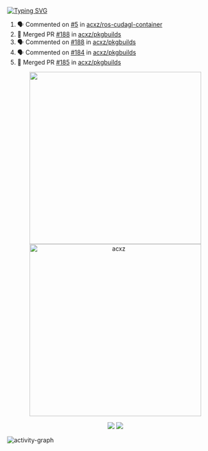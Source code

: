 [![Typing SVG](https://readme-typing-svg.herokuapp.com?size=16&color=AFFFA3&multiline=true&height=75&lines=contributing+to+robotics%2Faerospace%2Fml%2Fgpu+software;packaging+it+for+archlinux;ricer)](https://git.io/typing-svg)

<!--START_SECTION:activity-->
1. 🗣 Commented on [#5](https://github.com/acxz/ros-cudagl-container/issues/5) in [acxz/ros-cudagl-container](https://github.com/acxz/ros-cudagl-container)
2. 🎉 Merged PR [#188](https://github.com/acxz/pkgbuilds/pull/188) in [acxz/pkgbuilds](https://github.com/acxz/pkgbuilds)
3. 🗣 Commented on [#188](https://github.com/acxz/pkgbuilds/issues/188) in [acxz/pkgbuilds](https://github.com/acxz/pkgbuilds)
4. 🗣 Commented on [#184](https://github.com/acxz/pkgbuilds/issues/184) in [acxz/pkgbuilds](https://github.com/acxz/pkgbuilds)
5. 🎉 Merged PR [#185](https://github.com/acxz/pkgbuilds/pull/185) in [acxz/pkgbuilds](https://github.com/acxz/pkgbuilds)
<!--END_SECTION:activity-->

<p align="center">
  <img width="400em" src=https://github-readme-stats.vercel.app/api?username=acxz&include_all_commits=true&show_icons=true />
  <img width="400em" src="https://github-readme-streak-stats.herokuapp.com/?user=acxz&" alt="acxz" />
</p>

<p align="center">
  <img src=https://github-readme-stats.vercel.app/api/top-langs/?username=acxz&layout=compact />
  <img src=https://github-profile-trophy.vercel.app/?username=acxz&row=2&column=4 />
</p>

![activity-graph](https://activity-graph.herokuapp.com/graph?username=acxz&theme=aqua)
